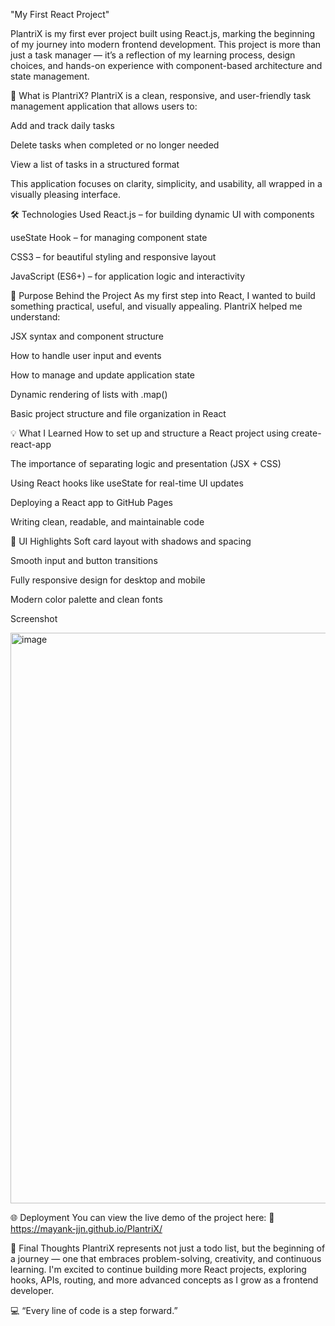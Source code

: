   "My First React Project"

PlantriX is my first ever project built using React.js, marking the beginning of my journey into modern frontend development. This project is more than just a task manager — it’s a reflection of my learning process, design choices, and hands-on experience with component-based architecture and state management.

🚀 What is PlantriX?
PlantriX is a clean, responsive, and user-friendly task management application that allows users to:

Add and track daily tasks

Delete tasks when completed or no longer needed

View a list of tasks in a structured format

This application focuses on clarity, simplicity, and usability, all wrapped in a visually pleasing interface.

🛠️ Technologies Used
React.js – for building dynamic UI with components

useState Hook – for managing component state

CSS3 – for beautiful styling and responsive layout

JavaScript (ES6+) – for application logic and interactivity

🎯 Purpose Behind the Project
As my first step into React, I wanted to build something practical, useful, and visually appealing. PlantriX helped me understand:

JSX syntax and component structure

How to handle user input and events

How to manage and update application state

Dynamic rendering of lists with .map()

Basic project structure and file organization in React

💡 What I Learned
How to set up and structure a React project using create-react-app

The importance of separating logic and presentation (JSX + CSS)

Using React hooks like useState for real-time UI updates

Deploying a React app to GitHub Pages

Writing clean, readable, and maintainable code

🎨 UI Highlights
Soft card layout with shadows and spacing

Smooth input and button transitions

Fully responsive design for desktop and mobile

Modern color palette and clean fonts

Screenshot

<img width="1341" height="913" alt="image" src="https://github.com/user-attachments/assets/734d04c1-f1a9-47f4-a628-4c579d075493" />


🌐 Deployment
You can view the live demo of the project here:
🔗 https://mayank-jjn.github.io/PlantriX/

🙌 Final Thoughts
PlantriX represents not just a todo list, but the beginning of a journey — one that embraces problem-solving, creativity, and continuous learning. I'm excited to continue building more React projects, exploring hooks, APIs, routing, and more advanced concepts as I grow as a frontend developer.

💻 “Every line of code is a step forward.”

